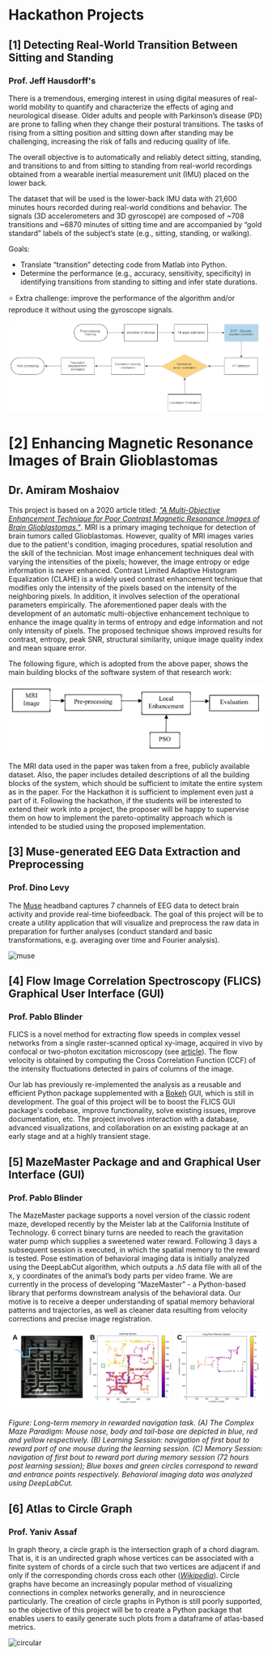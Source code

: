# Hackathon Projects

## [1] Detecting Real-World Transition Between Sitting and Standing

### Prof. Jeff Hausdorff's

There is a tremendous, emerging interest in using digital measures of real-world mobility to quantify and characterize the effects of aging and neurological disease. Older adults and people with Parkinson’s disease (PD) are prone to falling when they change their postural transitions. The tasks of rising from a sitting position and sitting down after standing may be challenging, increasing the risk of falls and reducing quality of life.

The overall objective is to automatically and reliably detect sitting, standing, and transitions to and from sitting to standing from real-world recordings obtained from a wearable inertial measurement unit (IMU) placed on the lower back.

The dataset that will be used is the lower-back IMU data with 21,600 minutes hours recorded during real-world conditions and behavior.  The signals (3D accelerometers and 3D gyroscope) are composed of ~708 transitions and ~6870 minutes of sitting time and are accompanied by “gold standard” labels of the subject’s state (e.g., sitting, standing, or walking).

Goals:
* Translate “transition” detecting code from Matlab into Python.
* Determine the performance (e.g., accuracy, sensitivity, specificity) in identifying transitions from standing to sitting and infer state durations.

:star: Extra challenge: improve the performance of the algorithm and/or reproduce it without using the gyroscope signals.


![Hausdorff project schema](images/hausdorff.png)


# [2] Enhancing Magnetic Resonance Images of Brain Glioblastomas

## Dr. Amiram Moshaiov

This project is based on a 2020 article titled: [*"A Multi-Objective Enhancement Technique for Poor Contrast Magnetic Resonance Images of Brain Glioblastomas."*](https://www.sciencedirect.com/science/article/pii/S1877050920311716). MRI is a primary imaging technique for detection of brain tumors called Glioblastomas. However, quality of MRI images varies due to the patient's condition, imaging procedures, spatial resolution and the skill of the technician. Most image enhancement techniques deal with varying the intensities of the pixels; however, the image entropy or edge information is never enhanced. Contrast Limited Adaptive Histogram Equalization (CLAHE) is a widely used contrast enhancement technique that modifies only the intensity of the pixels based on the intensity of the neighboring pixels. In addition, it involves selection of the operational parameters empirically. The aforementioned paper deals with the development of an automatic multi-objective enhancement technique to enhance the
image quality in terms of entropy and edge information and not only intensity of pixels. The proposed technique shows improved results for contrast, entropy, peak SNR, structural similarity, unique image quality index and mean square error.

The following figure, which is adopted from the above paper, shows the main building blocks of the software system of that research work:

![Moshaiov project schema](images/moshaiov.png)

The MRI data used in the paper was taken from a free, publicly available dataset. Also, the paper includes detailed descriptions of all the building blocks of the system, which should be sufficient to imitate the entire system as in the paper. For the Hackathon it is sufficient to implement even just a part of it. Following the hackathon, if the students will be interested to extend their work into a project, the proposer will be happy to supervise them on how to implement the pareto-optimality approach which is intended to be studied using the proposed implementation.

## [3] Muse-generated EEG Data Extraction and Preprocessing

### Prof. Dino Levy

The [Muse](https://choosemuse.com/) headband captures 7 channels of EEG data to detect brain activity and provide real-time biofeedback. The goal of this project will be to create a utility application that will visualize and preprocess the raw data in preparation for further analyses (conduct standard and basic transformations, e.g. averaging over time and Fourier analysis).

![muse](https://www.wareable.com/media/imager/201504/4026-original.jpg)

## [4] Flow Image Correlation Spectroscopy (FLICS) Graphical User Interface (GUI)

### Prof. Pablo Blinder

FLICS is a novel method for extracting flow speeds in complex vessel networks from a single raster-scanned optical xy-image, acquired in vivo by confocal or two-photon excitation microscopy (see [article](https://www.nature.com/articles/srep07341)). The flow velocity is obtained by computing the Cross Correlation Function (CCF) of the intensity fluctuations detected in pairs of columns of the image.

Our lab has previously re-implemented the analysis as a reusable and efficient Python package supplemented with a [Bokeh](https://bokeh.org/-based) GUI, which is still in development. The goal of this project will be to boost the FLICS GUI package's codebase, improve functionality, solve existing issues, improve documentation, etc. The project involves interaction with a database, advanced visualizations, and collaboration on an existing package at an early stage and at a highly transient stage.

## [5] MazeMaster Package and and Graphical User Interface (GUI)

### Prof. Pablo Blinder

The MazeMaster package supports a novel version of the classic rodent maze, developed recently by the Meister lab at the California Institute of Technology. 6 correct binary turns are needed to reach the gravitation water pump which supplies a sweetened water reward. Following 3 days a
subsequent session is executed, in which the spatial memory to the reward is tested. Pose estimation of behavioral imaging data is initially analyzed using the DeepLabCut algorithm, which outputs a *.h5* data file with all of the x, y coordinates of the animal’s body parts per video frame. We are currently in the process of developing “MazeMaster” - a
Python-based library that performs downstream analysis of the behavioral data. Our motive is to receive a deeper understanding of spatial memory behavioral patterns and trajectories, as well as cleaner data resulting from velocity corrections and precise image registration.

![MazeMaster](images/maze_master.png)

*Figure: Long-term memory in rewarded navigation task. (A) The Complex Maze Paradigm: Mouse nose, body and tail-base are depicted in blue, red and yellow respectively. (B) Learning Session: navigation of first bout to
reward port of one mouse during the learning session. (C) Memory Session: navigation of first bout to reward port during memory session (72 hours post learning session); Blue boxes and green circles correspond to reward and entrance points respectively. Behavioral imaging data was analyzed using DeepLabCut.*

## [6] Atlas to Circle Graph

### Prof. Yaniv Assaf

In graph theory, a circle graph is the intersection graph of a chord diagram. That is, it is an undirected graph whose vertices can be associated with a finite system of chords of a circle such that two vertices are adjacent if and only if the corresponding chords cross each other ([*Wikipedia*](https://en.wikipedia.org/wiki/Circle_graph)).
Circle graphs have become an increasingly popular method of visualizing connections in complex networks generally, and in neuroscience particularly. The creation of circle graphs in Python is still poorly supported, so the objective of this project will be to create a Python package that enables users to easily generate such plots from a dataframe of atlas-based metrics.

![circular](https://www.researchgate.net/profile/Michal-Klobucnik/publication/327395237/figure/fig1/AS:666713649582083@1535968329787/An-example-of-data-circular-visualization-using-a-chord-diagram-In-this-picture-places.png)